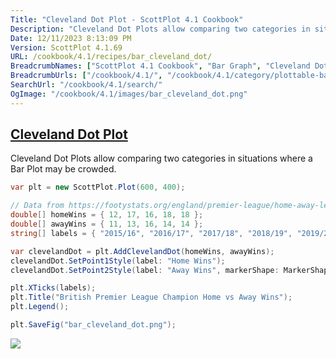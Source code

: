```yaml
---
Title: "Cleveland Dot Plot - ScottPlot 4.1 Cookbook"
Description: "Cleveland Dot Plots allow comparing two categories in situations where a Bar Plot may be crowded."
Date: 12/11/2023 8:13:09 PM
Version: ScottPlot 4.1.69
URL: /cookbook/4.1/recipes/bar_cleveland_dot/
BreadcrumbNames: ["ScottPlot 4.1 Cookbook", "Bar Graph", "Cleveland Dot Plot"]
BreadcrumbUrls: ["/cookbook/4.1/", "/cookbook/4.1/category/plottable-bar-graph", "/cookbook/4.1/recipes/bar_cleveland_dot/"]
SearchUrl: "/cookbook/4.1/search/"
OgImage: "/cookbook/4.1/images/bar_cleveland_dot.png"
---
```


<h2><a id='cleveland-dot-plot' href='/cookbook/4.1/recipes/bar_cleveland_dot/'>Cleveland Dot Plot</a></h2>

Cleveland Dot Plots allow comparing two categories in situations where a Bar Plot may be crowded.

```cs
var plt = new ScottPlot.Plot(600, 400);

// Data from https://footystats.org/england/premier-league/home-away-league-table
double[] homeWins = { 12, 17, 16, 18, 18 };
double[] awayWins = { 11, 13, 16, 14, 14 };
string[] labels = { "2015/16", "2016/17", "2017/18", "2018/19", "2019/20" };

var clevelandDot = plt.AddClevelandDot(homeWins, awayWins);
clevelandDot.SetPoint1Style(label: "Home Wins");
clevelandDot.SetPoint2Style(label: "Away Wins", markerShape: MarkerShape.triUp);

plt.XTicks(labels);
plt.Title("British Premier League Champion Home vs Away Wins");
plt.Legend();

plt.SaveFig("bar_cleveland_dot.png");
```

<img src='../../images/bar_cleveland_dot.png' class='d-block mx-auto my-5' />


